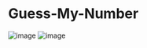 # Guess-My-Number
![image](https://user-images.githubusercontent.com/90456532/220727465-36203a94-fa43-4739-810c-7a49ad72fff1.png)
![image](https://user-images.githubusercontent.com/90456532/220727499-80ece3be-af11-468a-976f-8b4237496bc7.png)
